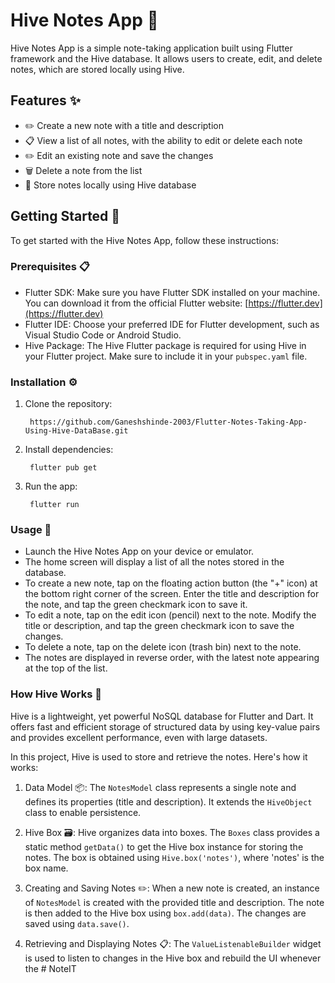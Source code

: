 # Hive Notes App 📝

Hive Notes App is a simple note-taking application built using Flutter framework and the Hive database. It allows users to create, edit, and delete notes, which are stored locally using Hive.

## Features ✨

- ✏️ Create a new note with a title and description
- 📋 View a list of all notes, with the ability to edit or delete each note
- ✏️ Edit an existing note and save the changes
- 🗑️ Delete a note from the list
- 💾 Store notes locally using Hive database


## Getting Started 🚀

To get started with the Hive Notes App, follow these instructions:

### Prerequisites 📋

- Flutter SDK: Make sure you have Flutter SDK installed on your machine. You can download it from the official Flutter website: [https://flutter.dev](https://flutter.dev)
- Flutter IDE: Choose your preferred IDE for Flutter development, such as Visual Studio Code or Android Studio.
- Hive Package: The Hive Flutter package is required for using Hive in your Flutter project. Make sure to include it in your `pubspec.yaml` file.

### Installation ⚙️

1. Clone the repository: 

        https://github.com/Ganeshshinde-2003/Flutter-Notes-Taking-App-Using-Hive-DataBase.git
        

2. Install dependencies:

        flutter pub get
        

3. Run the app:

        flutter run

### Usage 📱

- Launch the Hive Notes App on your device or emulator.
- The home screen will display a list of all the notes stored in the database.
- To create a new note, tap on the floating action button (the "+" icon) at the bottom right corner of the screen. Enter the title and description for the note, and tap the green checkmark icon to save it.
- To edit a note, tap on the edit icon (pencil) next to the note. Modify the title or description, and tap the green checkmark icon to save the changes.
- To delete a note, tap on the delete icon (trash bin) next to the note.
- The notes are displayed in reverse order, with the latest note appearing at the top of the list.

### How Hive Works 🐝

Hive is a lightweight, yet powerful NoSQL database for Flutter and Dart. It offers fast and efficient storage of structured data by using key-value pairs and provides excellent performance, even with large datasets.

In this project, Hive is used to store and retrieve the notes. Here's how it works:

1. Data Model 📦: The `NotesModel` class represents a single note and defines its properties (title and description). It extends the `HiveObject` class to enable persistence.

2. Hive Box 🗃️: Hive organizes data into boxes. The `Boxes` class provides a static method `getData()` to get the Hive box instance for storing the notes. The box is obtained using `Hive.box('notes')`, where 'notes' is the box name.

3. Creating and Saving Notes ✏️: When a new note is created, an instance of `NotesModel` is created with the provided title and description. The note is then added to the Hive box using `box.add(data)`. The changes are saved using `data.save()`.

4. Retrieving and Displaying Notes 📋: The `ValueListenableBuilder` widget is used to listen to changes in the Hive box and rebuild the UI whenever the
#   N o t e I T  
 